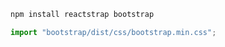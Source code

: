 ```bash
npm install reactstrap bootstrap

```

```js
import "bootstrap/dist/css/bootstrap.min.css";

```